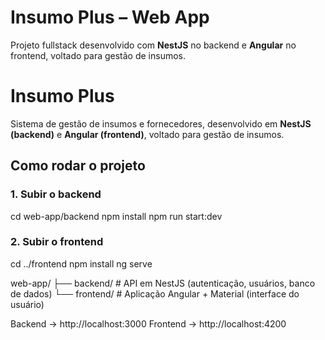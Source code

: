 # Insumo Plus – Web App

Projeto fullstack desenvolvido com **NestJS** no backend e **Angular** no frontend, voltado para gestão de insumos.

# Insumo Plus

Sistema de gestão de insumos e fornecedores, desenvolvido em **NestJS (backend)** e **Angular (frontend)**, voltado para gestão de insumos.

## Como rodar o projeto

### 1. Subir o backend

cd web-app/backend
npm install
npm run start:dev

### 2. Subir o frontend

cd ../frontend
npm install
ng serve

web-app/
├── backend/ # API em NestJS (autenticação, usuários, banco de dados)
└── frontend/ # Aplicação Angular + Material (interface do usuário)

Backend → http://localhost:3000
Frontend → http://localhost:4200
